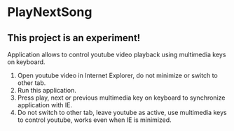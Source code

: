 # PlayNextSong
## This project is an experiment!
Application allows to control youtube video playback using multimedia keys on keyboard.

1. Open youtube video in Internet Explorer, do not minimize or switch to other tab.
2. Run this application.
3. Press play, next or previous multimedia key on keyboard to synchronize application with IE.
4. Do not switch to other tab, leave youtube as active, use multimedia keys to control youtube, works even when IE is minimized.
